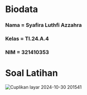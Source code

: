 # Biodata

### Nama = Syafira Luthfi Azzahra

### Kelas = TI.24.A.4

### NIM = 321410353

# Soal Latihan

![Cuplikan layar 2024-10-30 201541](https://github.com/user-attachments/assets/4ae7e6ce-b0e8-445a-b424-51e3bb16eecd)

